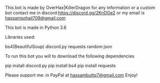 This bot is made by OverHax|KillerDragon for any information or a custom bot contact me in discord:https://discord.gg/2KnDGe2
or my email is hassamsohail709@gmail.com

This bot is made in Python 3.6

Libraries used:

bs4(BeautifulSoup)
discord.py
requests
random
json




To run this bot you will to download the following dependencies

pip install discord.py
pip install bs4
pip install requests

Please support me:
in PayPal at hassambuttq7@gmail.com
Enjoy!